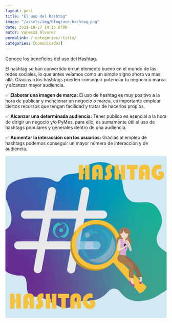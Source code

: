 ```yaml
---
layout: post
title: "El uso del hashtag"
image: "/assets/img/blog/uso-hashtag.png"
date: 2021-10-27 14:15 0700
autor: Vanessa Álvarez
permalink: /:categories/:title/
categories: [Comunicados]
---
```


Conoce los beneficios del uso del Hashtag.


El hashtag se han convertido en un elemento bueno en el mundo de las redes sociales, lo que antes veíamos como un simple signo ahora va más allá. Gracias a los hashtags pueden  conseguir potenciar tu negocio o  marca y alcanzar mayor audiencia.


 ✅ **Elaborar una imagen de marca:** El uso de hashtag es muy positivo a la hora de publicar y mencionar un negocio o marca, es importante emplear ciertos recursos que tengan facilidad  y tratar de hacerlos propios.

 ✅ **Alcanzar una determinada audiencia:** Tener público es esencial  a la hora de dirigir un negocio y/o PyMes, para ello, es sumamente útil el uso de hashtags populares y  generales dentro de una audiencia.

 ✅ **Aumentar la interacción con los usuarios:** Gracias al empleo de hashtags podemos conseguir un mayor número de interacción y de audiencia.

 <img src="/assets/img/blog/hashtag.jpg" class="img-fluid"  alt="El uso del hashtag">


